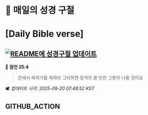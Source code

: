 # 🙏 매일의 성경 구절
# [Daily Bible verse]
## [![README에 성경구절 업데이트](https://github.com/DONGSUKA/first_test/actions/workflows/update-readme-bible.yml/badge.svg)](https://github.com/DONGSUKA/first_test/actions/workflows/update-readme-bible.yml)
<!-- START_BIBLE_VERSE -->
📖 **잠언 25:4**
> 은에서 찌꺼기를 제하라 그리하면 장색의 쓸 만한 그릇이 나올 것이요

🕊️ _업데이트 시각: 2025-09-20 07:48:52 KST_
  <!-- END_BIBLE_VERSE -->
## GITHUB_ACTION
